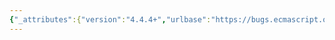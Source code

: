 ```yaml
---
{"_attributes":{"version":"4.4.4+","urlbase":"https://bugs.ecmascript.org/","maintainer":"dherman@mozilla.com"},"bug":{"bug_id":521,"creation_ts":"2012-07-12 12:21:00 -0700","short_desc":"15.12.2 interpretered","delta_ts":"2014-07-20 21:13:44 -0700","product":"Draft for 6th Edition","component":"editorial issue","version":"Rev 9: July 8, 2012 Draft","rep_platform":"All","op_sys":"All","bug_status":"VERIFIED","resolution":"FIXED","priority":"Normal","bug_severity":"normal","everconfirmed":true,"reporter":{"uid":"ecmascriptbugs","name":"Norbert"},"assigned_to":{"uid":"allen","name":"Allen Wirfs-Brock"},"long_desc":[{"commentid":1299,"comment_count":0,"who":{"uid":"ecmascriptbugs","name":"Norbert"},"bug_when":"2012-07-12 12:21:08 -0700","thetext":"\"interpretered\" -> \"interpreted\""},{"commentid":1501,"comment_count":1,"who":{"uid":"allen","name":"Allen Wirfs-Brock"},"bug_when":"2012-08-14 16:21:00 -0700","thetext":"corrected in editor's draft"},{"commentid":1651,"comment_count":2,"who":{"uid":"allen","name":"Allen Wirfs-Brock"},"bug_when":"2012-09-28 12:24:01 -0700","thetext":"fixed in rev10, Sept. 27 2012 draft"},{"commentid":9432,"comment_count":3,"who":{"uid":"ecmascriptbugs","name":"Norbert"},"bug_when":"2014-07-20 21:13:44 -0700","thetext":"Verified in rev 26 draft."}]}}
---
```


